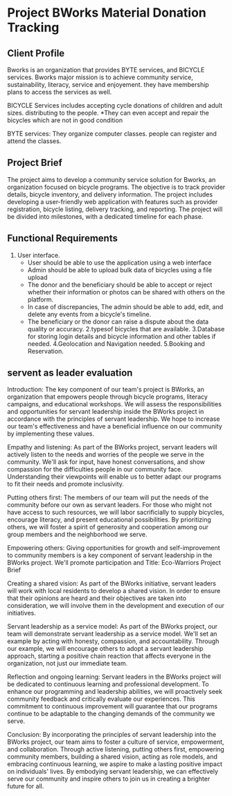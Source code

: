 # Project BWorks Material Donation Tracking

## Client Profile

Bworks is an organization that provides BYTE services, and BICYCLE services. Bworks major mission is to achieve community service, sustainability, literacy, service and enjoyement.
they have membership plans to access the services as well.

BICYCLE Services includes accepting cycle donations of children and adult sizes.
distributing to the people.
*They can even accept and repair the bicycles which are not in good condition

BYTE services:
They organize computer classes. people can register and attend the classes.

## Project Brief

The project aims to develop a community service solution for Bworks, an organization focused on bicycle programs. The objective is to track provider details, bicycle inventory, and delivery information. The project includes developing a user-friendly web application with features such as provider registration, bicycle listing, delivery tracking, and reporting. The project will be divided into milestones, with a dedicated timeline for each phase.

## Functional Requirements

1. User interface.
    * User should be able to use the application using a web interface
    * Admin should be able to upload bulk data of bicycles using a file upload
    * The donor and the beneficiary should be able to accept or reject whether their information or photos can be shared with others on the platform.
    * In case of discrepancies, The admin should be able to add, edit, and delete any events from a bicycle's timeline.
    * The beneficiary or the donor can raise a dispute about the data quality or accuracy.
2.typesof bicycles that are available.
3.Database for storing login details and bicycle information and other tables if needed.
4.Geolocation and Navigation needed.
5.Booking and Reservation.

## servent as leader evaluation

Introduction:
The key component of our team's project is BWorks, an organization that empowers people through bicycle programs, literacy campaigns, and educational workshops. We will assess the responsibilities and opportunities for servant leadership inside the BWorks project in accordance with the principles of servant leadership. We hope to increase our team's effectiveness and have a beneficial influence on our community by implementing these values.

Empathy and listening: As part of the BWorks project, servant leaders will actively listen to the needs and worries of the people we serve in the community. We'll ask for input, have honest conversations, and show compassion for the difficulties people in our community face. Understanding their viewpoints will enable us to better adapt our programs to fit their needs and promote inclusivity.

Putting others first:
The members of our team will put the needs of the community before our own as servant leaders. For those who might not have access to such resources, we will labor sacrificially to supply bicycles, encourage literacy, and present educational possibilities. By prioritizing others, we will foster a spirit of generosity and cooperation among our group members and the neighborhood we serve.

Empowering others:
Giving opportunities for growth and self-improvement to community members is a key component of servant leadership in the BWorks project. We'll promote participation and 
Title: Eco-Warriors Project Brief

Creating a shared vision: As part of the BWorks initiative, servant leaders will work with local residents to develop a shared vision. In order to ensure that their opinions are heard and their objectives are taken into consideration, we will involve them in the development and execution of our initiatives. 

Servant leadership as a service model: As part of the BWorks project, our team will demonstrate servant leadership as a service model. We'll set an example by acting with honesty, compassion, and accountability. Through our example, we will encourage others to adopt a servant leadership approach, starting a positive chain reaction that affects everyone in the organization, not just our immediate team.

Reflection and ongoing learning: Servant leaders in the BWorks project will be dedicated to continuous learning and professional development. To enhance our programming and leadership abilities, we will proactively seek community feedback and critically evaluate our experiences. This commitment to continuous improvement will guarantee that our programs continue to be adaptable to the changing demands of the community we serve.

Conclusion:
By incorporating the principles of servant leadership into the BWorks project, our team aims to foster a culture of service, empowerment, and collaboration. Through active listening, putting others first, empowering community members, building a shared vision, acting as role models, and embracing continuous learning, we aspire to make a lasting positive impact on individuals' lives. By embodying servant leadership, we can effectively serve our community and inspire others to join us in creating a brighter future for all.
